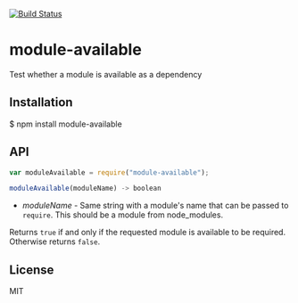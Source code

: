 [![Build Status](https://travis-ci.org/kownacki/module-available.svg?branch=master)](https://travis-ci.org/kownacki/module-available)

# module-available

Test whether a module is available as a dependency

## Installation

$ npm install module-available

## API

```javascript
var moduleAvailable = require("module-available");
```

```javascript
moduleAvailable(moduleName) -> boolean
```

+ *moduleName* - Same string with a module's name that can be passed to `require`. This should be a module from node_modules.

Returns `true` if and only if the requested module is available to be required. Otherwise returns `false`.

## License

MIT

